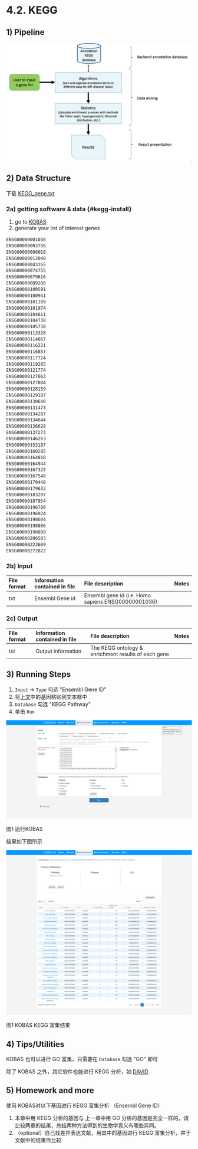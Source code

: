 # 4.2. KEGG

## 1) Pipeline

![](../../.gitbook/assets/keggpipeline.png)



## 2) Data Structure
下载 [KEGG_gene.txt](https://cloud.tsinghua.edu.cn/f/3425076974d34889ae65/?dl=1)

### 2a) getting software & data {#kegg-install}

1. go to [KOBAS](http://kobas.cbi.pku.edu.cn/anno_iden.php)
1. generate your list of interest genes
```sh
ENSG00000001036
ENSG00000003756
ENSG00000008018
ENSG00000012048
ENSG00000043355
ENSG00000074755
ENSG00000079616
ENSG00000089280
ENSG00000100591
ENSG00000100941
ENSG00000101109
ENSG00000101974
ENSG00000104611
ENSG00000104738
ENSG00000105738
ENSG00000113318
ENSG00000114867
ENSG00000116221
ENSG00000116857
ENSG00000117724
ENSG00000119285
ENSG00000121774
ENSG00000127663
ENSG00000127884
ENSG00000128159
ENSG00000129187
ENSG00000130640
ENSG00000131473
ENSG00000134287
ENSG00000134644
ENSG00000136628
ENSG00000137273
ENSG00000146263
ENSG00000153187
ENSG00000160285
ENSG00000164818
ENSG00000164944
ENSG00000167325
ENSG00000167548
ENSG00000170448
ENSG00000179632
ENSG00000183207
ENSG00000187954
ENSG00000196700
ENSG00000196924
ENSG00000198604
ENSG00000198886
ENSG00000198899
ENSG00000206503
ENSG00000223609
ENSG00000272822
```


### 2b) Input

| **File format** | **Information contained in file** | **File description** | **Notes** |
| :--- | :--- | :--- | :--- |
| txt | Ensembl Gene id | Ensembl gene id (i.e. Homo sapiens ENSG00000001036) |  |

### 2c) Output

| **File format** | **Information contained in file** | **File description** | **Notes** |
| :--- | :--- | :--- | :--- |
| txt | Output information | The KEGG ontology & enrichment results of each gene |  |



## 3) Running Steps

1. `Input` -> `Type` 勾选 "Ensembl Gene ID"
1. 将[上文](#kegg-install)中的基因粘贴到文本框中
1. `Database` 勾选 "KEGG Pathway"
1. 单击 `Run`

![](../../.gitbook/assets/kegg-run.png)

图1 运行KOBAS

结果如下图所示

![](../../.gitbook/assets/kegg-result.png)

图1 KOBAS KEGG 富集结果

## 4) Tips/Utilities

KOBAS 也可以进行 GO 富集，只需要在 `Database` 勾选 "GO" 即可

除了 KOBAS 之外，其它软件也能进行 KEGG 分析，如 [DAVID](https://david.ncifcrf.gov/)

## 5) Homework and more

使用 KOBAS对以下基因进行 KEGG 富集分析 （Ensembl Gene ID）

1. 本章中用 KEGG 分析的基因与 上一章中用 GO 分析的基因是完全一样的，请比较两章的结果，总结两种方法得到的生物学意义有哪些异同。
1. （optional）自己找差异表达文献，用其中的基因进行 KEGG 富集分析，并于文献中的结果作比较

